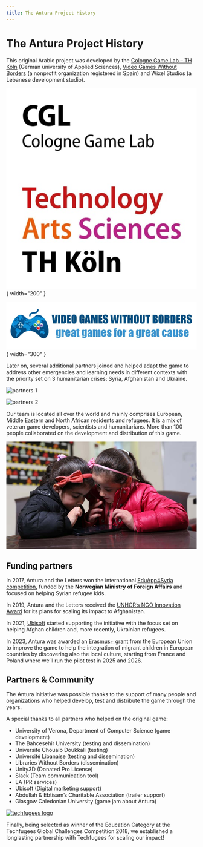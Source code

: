 ```yaml
---
title: The Antura Project History
---
```


# The Antura Project History

This original Arabic project was developed by the [Cologne Game Lab – TH Köln](http://www.colognegamelab.de/) (German university of Applied Sciences), [Video Games Without Borders](http://vgwb.org/) (a nonprofit organization registered in Spain) and Wixel Studios (a Lebanese development studio).

![CGL logo](../../assets/img/erasmus/logo_cgl.jpg){ width="200" }

![VGWB logo](../../assets/img/erasmus/logo_vgwb.jpg){ width="300" }

Later on, several additional partners joined and helped adapt the game to address other emergencies and learning needs in different contexts with the priority set on 3 humanitarian crises: Syria, Afghanistan and Ukraine.

![partners 1](https://www.antura.org/wp-content/uploads/2022/07/Partners_01.png)

![partners 2](https://www.antura.org/wp-content/uploads/2022/07/Partners_02.png)

Our team is located all over the world and mainly comprises European, Middle Eastern and North African residents and refugees. It is a mix of veteran game developers, scientists and humanitarians. More than 100 people collaborated on the development and distribution of this game.

![playtest](../../assets/img/about/Playtest_Jordan_2017-Quttan-girls-playing-Antura.jpg)

## Funding partners

In 2017, Antura and the Letters won the international [EduApp4Syria competition](https://www.norad.no/en/front/thematic-areas/education/innovation/eduapp4syria/), funded by the **Norwegian Ministry of Foreign Affairs** and focused on helping Syrian refugee kids.

In 2019, Antura and the Letters received the [UNHCR’s NGO Innovation Award](https://www.unhcr.org/innovation/innovation-award-2019/) for its plans for scaling its impact to Afghanistan.

In 2021, [Ubisoft](https://www.ubisoft.com/en-us/company/about-us/) started supporting the initiative with the focus set on helping Afghan children and, more recently, Ukrainian refugees.

In 2023, Antura was awarded an [Erasmus+ grant](https://erasmus-plus.ec.europa.eu/) from the European Union to improve the game to help the integration of migrant children in European countries by discovering also the local culture, starting from France and Poland where we’ll run the pilot test in 2025 and 2026.

## Partners & Community

The Antura initiative was possible thanks to the support of many people and organizations who helped develop, test and distribute the game through the years.

A special thanks to all partners who helped on the original game:

- University of Verona, Department of Computer Science (game development)
- The Bahcesehir University (testing and dissemination)
- Université Chouaib Doukkali (testing)
- Université Libanaise (testing and dissemination)
- Libraries Without Borders (dissemination)
- Unity3D (Donated Pro License)
- Slack (Team communication tool)
- EA (PR services)
- Ubisoft (Digital marketing support)
- Abdullah & Ebtisam’s Charitable Association (trailer support)
- Glasgow Caledonian University (game jam about Antura)

[![techfugees logo](https://www.antura.org/wp-content/uploads/2019/02/Techfugees_logo_very_small.png)](http://techfugees.com)

Finally, being selected as winner of the Education Category at the Techfugees Global Challenges Competition 2018, we established a longlasting partnership with Techfugees for scaling our impact!
